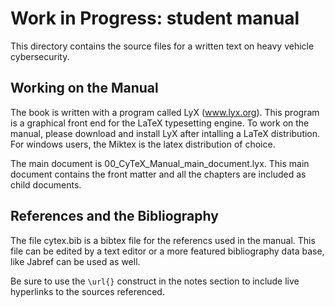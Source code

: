 # Work in Progress: student manual
This directory contains the source files for a written text on heavy vehicle cybersecurity.

## Working on the Manual
The book is written with a program called LyX (www.lyx.org). This program is a graphical front end for the LaTeX typesetting engine. To work on the manual, please download and install LyX after intalling a LaTeX distribution. For windows users, the Miktex is the latex distribution of choice. 

The main document is 00_CyTeX_Manual_main_document.lyx. This main document contains the front matter and all the chapters are included as child documents. 

## References and the Bibliography

The file cytex.bib is a bibtex file for the referencs used in the manual. This file can be edited by a text editor or a more featured bibliography data base, like Jabref can be used as well. 

Be sure to use the `\url{}` construct in the notes section to include live hyperlinks to the sources referenced. 